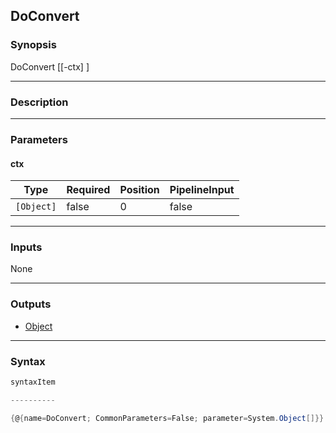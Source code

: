 DoConvert
---------

### Synopsis

DoConvert [[-ctx] <Object>]

---

### Description

---

### Parameters
#### **ctx**

|Type      |Required|Position|PipelineInput|
|----------|--------|--------|-------------|
|`[Object]`|false   |0       |false        |

---

### Inputs
None

---

### Outputs
* [Object](https://learn.microsoft.com/en-us/dotnet/api/System.Object)

---

### Syntax
```PowerShell
syntaxItem
```
```PowerShell
----------
```
```PowerShell
{@{name=DoConvert; CommonParameters=False; parameter=System.Object[]}}
```
